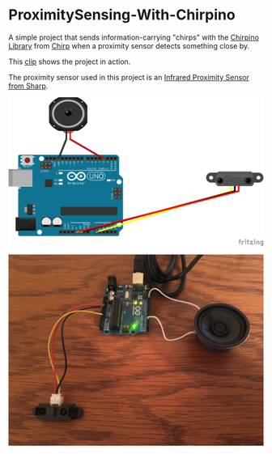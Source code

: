 # ProximitySensing-With-Chirpino

A simple project that sends information-carrying "chirps" with the [Chirpino Library](https://github.com/chirp/chirpino) from [Chirp](http://chirp.io/) when a proximity sensor detects something close by. 

This [clip](https://youtu.be/DYtHKVjqazE) shows the project in action. 

The proximity sensor used in this project is an [Infrared Proximity Sensor from Sharp](https://www.sparkfun.com/products/242). 

![Alt Text](https://github.com/narner/ProximitySensing-With-Chirpino/raw/master/ProximityChirp-Schematic.png)

![Alt Text](https://github.com/narner/ProximitySensing-With-Chirpino/raw/master/ChirpCircuit.jpg)